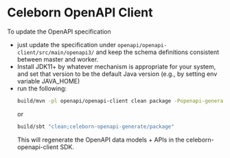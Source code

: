 # Celeborn OpenAPI Client

To update the OpenAPI specification
- just update the specification under `openapi/openapi-client/src/main/openapi3/` and keep the schema definitions consistent between master and worker.
- Install JDK11+ by whatever mechanism is appropriate for your system, and set that version to be the default Java version (e.g., by setting env variable JAVA_HOME)
- run the following:
  ```sh
  build/mvn -pl openapi/openapi-client clean package -Popenapi-generate
  ```
  or
  ```sh
  build/sbt "clean;celeborn-openapi-generate/package"
  ```   
  This will regenerate the OpenAPI data models + APIs in the celeborn-openapi-client SDK.
